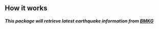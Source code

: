 ## How it works
##### This package will retrieve latest earthquake information from [BMKG](https://bmkg.go.id)